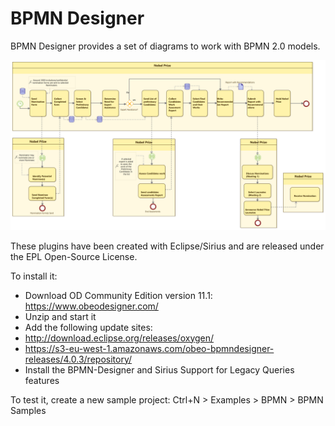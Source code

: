 # BPMN Designer

BPMN Designer provides a set of diagrams to work with BPMN 2.0 models. 

![Nobel Prize](images/NobelPrize.png)

These plugins have been created with Eclipse/Sirius and are released under the EPL Open-Source License.

To install it:
- Download OD Community Edition version 11.1: https://www.obeodesigner.com/
- Unzip and start it
- Add the following update sites:
 - http://download.eclipse.org/releases/oxygen/
 - https://s3-eu-west-1.amazonaws.com/obeo-bpmndesigner-releases/4.0.3/repository/
- Install the BPMN-Designer and Sirius Support for Legacy Queries features

To test it, create a new sample project: Ctrl+N > Examples > BPMN > BPMN Samples
